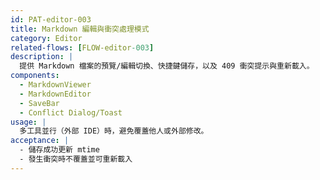 ```yaml
---
id: PAT-editor-003
title: Markdown 編輯與衝突處理模式
category: Editor
related-flows: [FLOW-editor-003]
description: |
  提供 Markdown 檔案的預覽/編輯切換、快捷鍵儲存，以及 409 衝突提示與重新載入。
components:
  - MarkdownViewer
  - MarkdownEditor
  - SaveBar
  - Conflict Dialog/Toast
usage: |
  多工具並行（外部 IDE）時，避免覆蓋他人或外部修改。
acceptance: |
  - 儲存成功更新 mtime
  - 發生衝突時不覆蓋並可重新載入
---
```

